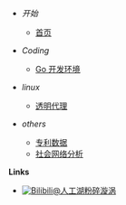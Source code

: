 - *开始*
    - [首页](/)

- *Coding*
    - [Go 开发环境](coding/20220611-golang_setup)

- *linux*
    - [透明代理](20211210-tproxy)

- *others*
    - [专利数据](CZ-railway-potents-filiter)
    - [社会网络分析](centrality/network_analysis)

**Links**
- [![Bilibili](https://raw.githubusercontent.com/Yakkhini/basic-book/main/docs/_media/logo/bilibili.svg)@人工湖粉碎漩涡](//space.bilibili.com/89698554)
